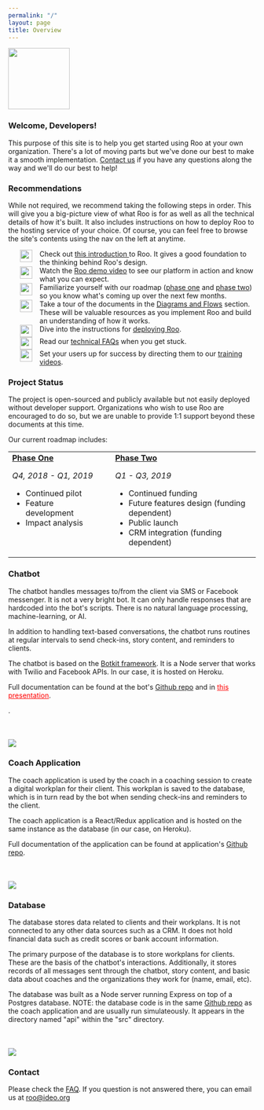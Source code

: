 ```yaml
---
permalink: "/"
layout: page
title: Overview
---
```


<style>
  td {
    vertical-align: top;
  }
  
  .italic {
    font-style: italic;
  }

  .logos {
    margin-top: 50px;
  }
  .bullets {
    align-self: flex-start;
    width: 25px;
  }
  .li-flex {
    display: flex;
  }
  .li-self {
    list-style: none;
    padding-left: 15px;
  }
</style>

<div class="row"> 
  <div class="col s12 l8">
    <img src="{{page.root}}img/roo_party.gif"  style="width: 125px"/>
    <h3>Welcome, Developers!</h3>
    <p>This purpose of this site is to help you get started using Roo at your own organization. There's a lot of moving parts but we've done our best to make it a smooth implementation. <a href="mailto:roo@ideo.org">Contact us</a> if you have any questions along the way and we'll do our best to help!</p>
    <h3>Recommendations</h3>
    <p>While not required, we recommend taking the following steps in order. This will give you a big-picture view of what Roo is for as well as all the technical details of how it's built. It also includes instructions on how to deploy Roo to the hosting service of your choice. Of course, you can feel free to browse the site's contents using the nav on the left at anytime.</p>
    <ul>
      <div class="li-flex">
        <img src="{{page.root}}img/1.png" class="bullets" />
        <li class="li-self" style="list-style-type: none; ">
          Check out <a href="https://www.youtube.com/watch?v=Y9ln8yNiF8I" target="_blank">this introduction </a> to Roo. It gives a good foundation to the thinking behind Roo's design. 
        </li>
      </div>
      <div class="li-flex">
        <img src="{{page.root}}img/2.png" class="bullets" />
        <li class="li-self" style="list-style-type: none; ">
          Watch the <a href="https://www.youtube.com/watch?v=AQILZJgNos8" target="_blank">Roo demo video</a> to see our platform in action and know what you can expect. 
        </li>
      </div>
      <div class="li-flex">
        <img src="{{page.root}}img/3.png" class="bullets" />
        <li class="li-self" style="list-style-type: none; ">
          Familiarize yourself with our roadmap (<a href="http://localhost:4000/roadmap/phase-one/">phase one</a> and <a href="http://localhost:4000/roadmap/phase-two/">phase two</a>) so you know what's coming up over the next few months. 
        </li>
      </div>
      <div class="li-flex">
        <img src="{{page.root}}img/4.png" class="bullets" />
        <li class="li-self" style="list-style-type: none; ">
          Take a tour of the documents in the <a href="http://localhost:4000/documents/">Diagrams and Flows</a> section. These will be valuable resources as you implement Roo and build an understanding of how it works. 
        </li>
      </div>
      <div class="li-flex">
        <img src="{{page.root}}img/5.png" class="bullets" />
        <li class="li-self" style="list-style-type: none; ">
          Dive into the instructions for <a href="http://localhost:4000/deploy-roo/">deploying Roo</a>. 
        </li>
      </div>
      <div class="li-flex">
        <img src="{{page.root}}img/6.png" class="bullets" />
        <li class="li-self" style="list-style-type: none; ">
          Read our <a href="http://localhost:4000/technical-faq/">technical FAQs</a> when you get stuck. 
        </li>
      </div>
      <div class="li-flex">
        <img src="{{page.root}}img/7.png" class="bullets" />
        <li class="li-self" style="list-style-type: none; ">
          Set your users up for success by directing them to our <a href="/current-users">training videos</a>.
        </li>
      </div>
    </ul>
  </div>
</div>

<div class="row">
  <div class="col s12 l8">
    <h3>Project Status</h3>
    <p>
      The project is open-sourced and publicly available but not easily deployed without developer support. Organizations who wish to use Roo are encouraged to do so, but we are unable to provide 1:1 support beyond these documents at this time.
    </p>
    <p>
      Our current roadmap includes:
    </p>
    <table>
      <tr>
        <td>
          <h4 style="display: inline"><a href="/roadmap/phase-one">Phase One</a></h4>
          <p><span class="italic">Q4, 2018 - Q1, 2019</span></p>
          <ul>
            <li>Continued pilot</li>
            <li>Feature development</li>
            <li>Impact analysis</li>
          </ul>
        </td>
        <td style="padding-left: 35px;">
          <h4 style="display: inline"><a href="/roadmap/phase-two">Phase Two</a></h4>
          <p><span class="italic">Q1 - Q3, 2019</span></p>
          <ul>
            <li>Continued funding</li>
            <li>Future features design (funding dependent)</li>
            <li>Public launch</li>
            <li>CRM integration (funding dependent)</li>
          </ul>
        </td>
      </tr>
    </table>
  </div>
  
</div>

<div class="row">
  <div class="col s12 l7">
    <h3>Chatbot</h3>
    <p>
       The chatbot handles messages to/from the client via SMS or Facebook messenger. It is not a very bright bot. It can only handle responses that are hardcoded into the bot's scripts. There is no natural language processing, machine-learning, or AI. 
    </p>
    <p>
      In addition to handling text-based conversations, the chatbot runs routines at regular intervals to send check-ins, story content, and reminders to clients.
    </p>
    <p>
      The chatbot is based on the <a href="https://botkit.ai/" target="_blank">Botkit framework</a>. It is a Node server that works with Twilio and Facebook APIs. In our case, it is hosted on Heroku.
    </p>
    <p>
      Full documentation can be found at the bot's <a href="https://github.com/IDEOorg/steps-bot" target="_blank">Github repo</a> and in <a href="" style="color:red" target="_blank">this presentation</a>.
    </p>.
  </div>
  <div class="col s12 l5">
    <div class="img-small logos">
      <img src="{{page.root}}img/bot_logos.png">
    </div>
  </div>
</div>
<div class="row">
  <div class="col s12 l7">
    <h3>Coach Application</h3>
    <p>
      The coach application is used by the coach in a coaching session to create a digital workplan for their client. This workplan is saved to the database, which is in turn read by the bot when sending check-ins and reminders to the client.
    </p>
    <p>
      The coach application is a React/Redux application and is hosted on the same instance as the database (in our case, on Heroku). 
    </p>
    <p>
      Full documentation of the application can be found at application's <a href="https://github.com/ideoorg/steps" target="_blank">Github repo</a>.
    </p>
  </div>
  <div class="col s12 l5">
    <div class="img-small logos">
      <img src="{{page.root}}img/coach_app_logos.png">
    </div>
  </div>
</div>
<div class="row">
  <div class="col s12 l7">
    <h3>Database</h3>
    <p>
      The database stores data related to clients and their workplans. It is not connected to any other data sources such as a CRM. It does not hold financial data such as credit scores or bank account information.
    </p>
    <p>
      The primary purpose of the database is to store workplans for clients. These are the basis of the chatbot's interactions. Additionally, it stores records of all messages sent through the chatbot, story content, and basic data about coaches and the organizations they work for (name, email, etc). 
    </p>
    <p>
      The database was built as a Node server running Express on top of a Postgres database. NOTE: the database code is in the same <a href="https://github.com/ideoorg/steps" target="_blank">Github repo</a> as the coach application and are usually run simulateously. It appears in the directory named "api" within the "src" directory. 
    </p>
  </div>
  <div class="col s12 l5">
    <div class="img-small logos">
      <img src="{{page.root}}img/db_logos.png">
    </div>
  </div>
</div>

<div class="row">
  <div class="col l12">
    <h3>Contact</h3>
    <p>
      Please check the <a href="/technical-faq" >FAQ</a>. If you question is not answered there, you can email us at <a href="mailto:roo@ideo.org">roo@ideo.org</a>
    </p>    
  </div>
<div>